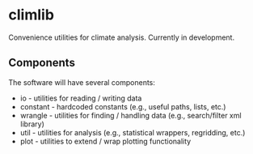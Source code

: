 # climlib

Convenience utilities for climate analysis. Currently in development. 

## Components

The software will have several components: 

* io - utilities for reading / writing data
* constant - hardcoded constants (e.g., useful paths, lists, etc.)
* wrangle - utilities for finding / handling data (e.g., search/filter xml library)
* util - utilities for analysis (e.g., statistical wrappers, regridding, etc.)
* plot - utilities to extend / wrap plotting functionality

